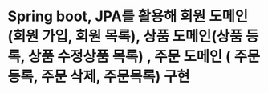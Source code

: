 # Spring boot, JPA를 활용해 회원 도메인 (회원 가입, 회원 목록), 상품 도메인(상품 등록, 상품 수정상품 목록) , 주문 도메인 ( 주문 등록, 주문 삭제, 주문목록) 구현
